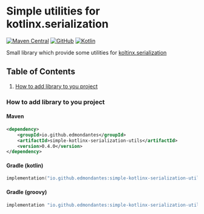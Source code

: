 # Simple utilities for kotlinx.serialization
[![Maven Central](http://img.shields.io/maven-central/v/io.github.edmondantes/simple-kotlinx-serialization-utils?color=green&style=flat-square)](https://search.maven.org/search?q=g:io.github.edmondantes%20a:simple-kotlinx-serialization-utils)
[![GitHub](http://img.shields.io/github/license/edmondantes/simple-kotlinx-serialization-utils?style=flat-square)](https://github.com/EdmonDantes/simple-kotlinx-serialization-utils)
[![Kotlin](https://img.shields.io/badge/kotlin-1.8.0-blue.svg?logo=kotlin)](http://kotlinlang.org)

Small library which provide some utilities for [koltinx.serialization](https://github.com/Kotlin/kotlinx.serialization)

## Table of Contents

1. [How to add library to you project]()

### How to add library to you project
#### Maven
```xml
<dependency>
    <groupId>io.github.edmondantes</groupId>
    <artifactId>simple-kotlinx-serialization-utils</artifactId>
    <version>0.4.0</version>
</dependency>
```
#### Gradle (kotlin)
```kotlin
implementation("io.github.edmondantes:simple-kotlinx-serialization-utils:0.4.0")
```
#### Gradle (groovy)
```groovy
implementation "io.github.edmondantes:simple-kotlinx-serialization-utils:0.4.0"
```